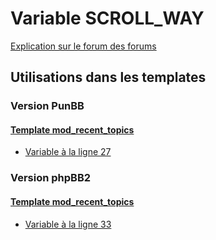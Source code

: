 # Variable SCROLL_WAY
[Explication sur le forum des forums](http://forum.forumactif.com/t294113-listing-des-variables#SCROLL_WAY)
## Utilisations dans les templates
### Version PunBB
#### [Template mod_recent_topics](punbb/mod_recent_topics.md)
* [Variable à la ligne 27](../punbb/mod_recent_topics.tpl#L27)
### Version phpBB2
#### [Template mod_recent_topics](subsilver/mod_recent_topics.md)
* [Variable à la ligne 33](../subsilver/mod_recent_topics.tpl#L33)
